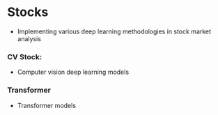 # Stocks
- Implementing various deep learning methodologies in stock market analysis
### CV Stock:
- Computer vision deep learning models
### Transformer
- Transformer models
